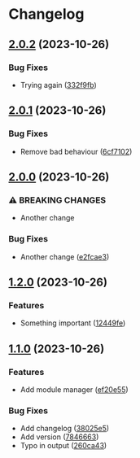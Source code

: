 # Changelog

## [2.0.2](https://github.com/d3chapma/release-please-test/compare/module_manager-v2.0.1...module_manager-v2.0.2) (2023-10-26)


### Bug Fixes

* Trying again ([332f9fb](https://github.com/d3chapma/release-please-test/commit/332f9fb9260d51a3676edbfd702dd267f8382c02))

## [2.0.1](https://github.com/d3chapma/release-please-test/compare/module_manager-v2.0.0...module_manager-v2.0.1) (2023-10-26)


### Bug Fixes

* Remove bad behaviour ([6cf7102](https://github.com/d3chapma/release-please-test/commit/6cf71021fa9bdd045f28e76142b295d2007688bc))

## [2.0.0](https://github.com/d3chapma/release-please-test/compare/module_manager-v1.2.0...module_manager-v2.0.0) (2023-10-26)


### ⚠ BREAKING CHANGES

* Another change

### Bug Fixes

* Another change ([e2fcae3](https://github.com/d3chapma/release-please-test/commit/e2fcae355b2b1fa960942af8d766717348561946))

## [1.2.0](https://github.com/d3chapma/release-please-test/compare/module_manager-v1.1.0...module_manager-v1.2.0) (2023-10-26)


### Features

* Something important ([12449fe](https://github.com/d3chapma/release-please-test/commit/12449fe91033395dd2164baa5f9407e42df7c74c))

## [1.1.0](https://github.com/d3chapma/release-please-test/compare/module_manager-v1.0.0...module_manager-v1.1.0) (2023-10-26)


### Features

* Add module manager ([ef20e55](https://github.com/d3chapma/release-please-test/commit/ef20e55108819344ea29712f3b27df8ec752a12a))


### Bug Fixes

* Add changelog ([38025e5](https://github.com/d3chapma/release-please-test/commit/38025e58d1a0416134aeb979d55b30efd40b6cd6))
* Add version ([7846663](https://github.com/d3chapma/release-please-test/commit/784666391924229c926451dc30daad054c751ddd))
* Typo in output ([260ca43](https://github.com/d3chapma/release-please-test/commit/260ca43c575448a71d424d16895bf5914cac423c))
